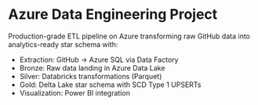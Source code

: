 # Azure Data Engineering Project
Production-grade ETL pipeline on Azure transforming raw GitHub data into analytics-ready star schema with:
- Extraction: GitHub → Azure SQL via Data Factory
- Bronze: Raw data landing in Azure Data Lake
- Silver: Databricks transformations (Parquet)
- Gold: Delta Lake star schema with SCD Type 1 UPSERTs
- Visualization: Power BI integration
